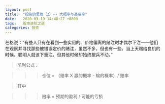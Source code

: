 ```yaml
---
layout: post
title:  "投资的思维（2）-- 大概率与高赔率"
date:   2020-03-19 14:48:27 +0800
tags:   股市进阶之道
categories: 投资
---
```


芒格说：“有些人只有在看到一些实用的、价格偏离的赌注时才偶尔下注——他们在观察并寻找那些被错误定价的赌注，虽然不多，但也有一些。当上天赐给良机的时候，聪明人就该下重注。但其他时候却始终按兵不动。”


> 凯利公式：

>>> 仓位 = （赔率 X 赢的概率 - 输的概率）/ 赔率

> 其中

>>> 赔率 = 预期的盈利 / 可能的亏损
